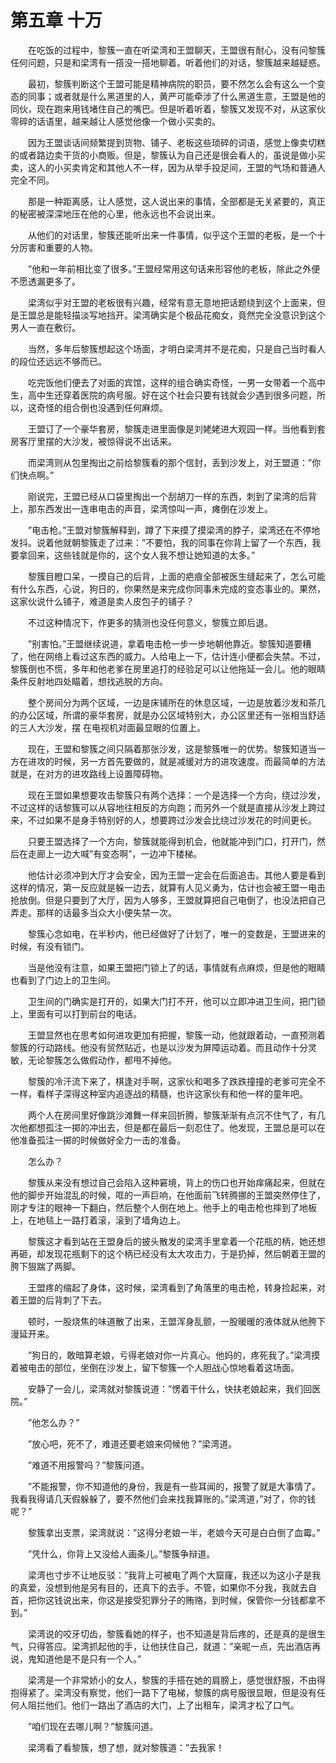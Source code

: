 # 第五章 十万


　　在吃饭的过程中，黎簇一直在听梁湾和王盟聊天，王盟很有耐心，没有问黎簇任何问题，只是和梁湾有一搭没一搭地聊着。听着他们的对话，黎簇越来越疑惑。

　　最初，黎簇判断这个王盟可能是精神病院的职员，要不然怎么会有这么一个变态的同事；或者就是什么黑道里的人，黄严可能牵涉了什么黑道生意，王盟是他的同伙，现在跑来用钱堵住自己的嘴巴。但是听着听着，黎簇又发现不对，从这家伙零碎的话语里，越来越让人感觉他像一个做小买卖的。

　　因为王盟谈话间频繁提到货物、铺子、老板这些琐碎的词语，感觉上像卖切糕的或者路边卖干货的小商贩。但是，黎簇认为自己还是很会看人的，虽说是做小买卖，这人的小买卖肯定和其他人不一样，因为从举手投足间，王盟的气场和普通人完全不同。

　　那是一种距离感，让人感觉，这人说出来的事情，全部都是无关紧要的，真正的秘密被深深地压在他的心里，他永远也不会说出来。

　　从他们的对话里，黎簇还能听出来一件事情，似乎这个王盟的老板，是一个十分厉害和重要的人物。

　　”他和一年前相比变了很多。”王盟经常用这句话来形容他的老板，除此之外便不愿透漏更多了。

　　梁湾似乎对王盟的老板很有兴趣，经常有意无意地把话题绕到这个上面来，但是王盟总是能轻描淡写地挡开。梁湾确实是个极品花痴女，竟然完全没意识到这个男人一直在敷衍。

　　当然，多年后黎簇想起这个场面，才明白梁湾并不是花痴，只是自己当时看人的段位还远远不够而已。

　　吃完饭他们便去了对面的宾馆，这样的组合确实奇怪，一男一女带着一个高中生，高中生还穿着医院的病号服。好在这个社会只要有钱就会少遇到很多问题，所以，这奇怪的组合倒也没遇到任何麻烦。

　　王盟订了一个豪华套房，黎簇走进里面像是刘姥姥进大观园一样。当他看到套房客厅里摆的大沙发，被惊得说不出话来。

　　而梁湾则从包里掏出之前给黎簇看的那个信封，丢到沙发上，对王盟道：”你们快点啊。”

　　刚说完，王盟已经从口袋里掏出一个刮胡刀一样的东西，刺到了梁湾的后背上，那东西发出一连串电击的声音，梁湾惊叫一声，瘫倒在沙发上。

　　”电击枪。”王盟对黎簇解释到，蹲了下来摸了摸梁湾的脖子，梁湾还在不停地发抖。说着他就朝黎簇走了过来：”不要怕，我的同事在你背上留了一个东西，我要拿回来，这些钱就是你的，这个女人我不想让她知道的太多。”

　　黎簇目瞪口呆，一摸自己的后背，上面的疤痕全部被医生缝起来了，怎么可能有什么东西，心说，狗日的，你果然是来完成你同事未完成的变态事业的。果然，这家伙说什么铺子，难道是卖人皮包子的铺子？

　　不过这种情况下，作更多的猜测也没任何意义，黎簇立即后退。

　　”别害怕。”王盟继续说道，拿着电击枪一步一步地朝他靠近。黎簇知道要糟了，他在网络上看过这东西的威力。人给电上一下，估计连小便都会失禁。不过，黎簇倒也不慌，多年和他老爹在房里追打的经验足可以让他拖延一会儿。他的眼睛条件反射地四处瞄着，想找逃脱的方向。

　　整个房间分为两个区域，一边是床铺所在的休息区域，一边是放着沙发和茶几的办公区域，所谓的豪华套房，就是办公区域特别大，办公区里还有一张相当舒适的三人大沙发，摆 在电视机对面最显眼的位置上。

　　现在，王盟和黎簇之间只隔着那张沙发，这是黎簇唯一的优势。黎簇知道当一方在进攻的时候，另一方首先要做的，就是减缓对方的进攻速度。而最简单的方法就是，在对方的进攻路线上设置障碍物。

　　现在王盟如果想要攻击黎簇只有两个选择：一个是选择一个方向，绕过沙发，不过这样的话黎簇可以从容地往相反的方向跑；而另外一个就是直接从沙发上跨过来，不过如果不是身手特别好的人，想要跨过沙发会比绕过沙发花的时间更长。

　　只要王盟选择了一个方向，黎簇就能得到机会，他就能冲到门口，打开门，然后在走廊上一边大喊”有变态啊”，一边冲下楼梯。

　　他估计必须冲到大厅才会安全，因为王盟一定会在后面追击。其他人要是看到这样的情况，第一反应就是躲一边去，就算有人见义勇为，估计也会被王盟一电击抢放倒。但是只要到了大厅，因为人够多，王盟就算把自己电倒了，也没法把自己弄走。那样的话最多当众大小便失禁一次。

　　黎簇心念如电，在半秒内，他已经做好了计划了，唯一的变数是，王盟进来的时候，有没有锁门。

　　当是他没有注意，如果王盟把门锁上了的话，事情就有点麻烦，但是他的眼睛也看到了门边上的卫生间。

　　卫生间的门确实是打开的，如果大门打不开，他可以立即冲进卫生间，把门锁上，里面有可以打到前台的电话。

　　王盟显然也在思考如何进攻更加有把握，黎簇一动，他就跟着动，一直预测着黎簇的行动路线。他没有贸然贴近，也是以沙发为屏障运动着。而且动作十分灵敏，无论黎簇怎么做假动作，都甩不掉他。

　　黎簇的冷汗流下来了，棋逢对手啊，这家伙和喝多了跌跌撞撞的老爹可完全不一样，看样子深得这种室内追逐战的精髓，也许这家伙有和他一样的童年吧。

　　两个人在房间里好像跳沙滩舞一样来回折腾，黎簇渐渐有点沉不住气了，有几次他都想孤注一掷的冲出去，但是都在最后一刻忍住了。他发现，王盟总是可以在他准备孤注一掷的时候做好全力一击的准备。

　　怎么办？

　　黎簇从来没有想过自己会陷入这种窘境，背上的伤口也开始痒痛起来，但就在他的脚步开始混乱的时候，哐的一声巨响，在他面前飞转腾挪的王盟突然停住了，刚才专注的眼神一下翻白，然后整个人倒在地上。他手上的电击枪也摔到了地板上，在地毯上一路打着滚，滚到了墙角边上。

　　黎簇这才看到站在王盟身后的披头散发的梁湾手里拿着一个花瓶的柄，她还想再砸，却发现花瓶剩下的这个柄已经没有太大攻击力，于是扔掉，然后朝着王盟的胯下狠踹了两脚。

　　王盟疼的缩起了身体，这时候，梁湾看到了角落里的电击枪，转身捡起来，对着王盟的后背刺了下去。

　　顿时，一股烧焦的味道散了出来，王盟浑身乱颤，一股暖暖的液体就从他胯下漫延开来。

　　”狗日的，敢暗算老娘，亏得老娘对你一片真心。他妈的，疼死我了。”梁湾摸着被电击的部位，坐倒在沙发上，留下黎簇一个人胆战心惊地看着这场面。

　　安静了一会儿，梁湾就对黎簇说道：”愣着干什么，快扶老娘起来，我们回医院。”

　　”他怎么办？”

　　”放心吧，死不了，难道还要老娘来伺候他？”梁湾道。

　　”难道不用报警吗？”黎簇问道。

　　”不能报警，你不知道他的身份，我是有一些耳闻的，报警了就是大事情了。我看我得请几天假躲躲了，要不然他们会来找我算账的。”梁湾道，”对了，你的钱呢？”

　　黎簇拿出支票，梁湾就说：”这得分老娘一半，老娘今天可是白白倒了血霉。”

　　”凭什么，你背上又没给人画条儿。”黎簇争辩道。

　　梁湾也寸步不让地反驳：”我背上可被电了两个大窟窿，我还以为这小子是我的真爱，没想到他是另有目的，还真下的去手。不管，如果你不分我，我就去自首，把你这钱说出来，你这是接受犯罪分子的贿赂，到时候，保管你一分钱都拿不到。”

　　梁湾说的咬牙切齿，黎簇看她的样子，也不知道是背后疼的，还是真的是很生气，只得答应。梁湾抓起他的手，让他扶住自己，就道：”亲昵一点，先出酒店再说，鬼知道他是不是只有一个人。”

　　梁湾是一个非常娇小的女人，黎簇的手搭在她的肩膀上，感觉很舒服，不由得抱得紧了。梁湾没有察觉，他们一路下了电梯，黎簇的病号服很显眼，但是没有任何人阻拦他们。他们一路出了酒店的大门，上了出租车，梁湾才松了口气。

　　”咱们现在去哪儿啊？”黎簇问道。

　　梁湾看了看黎簇，想了想，就对黎簇道：”去我家！

